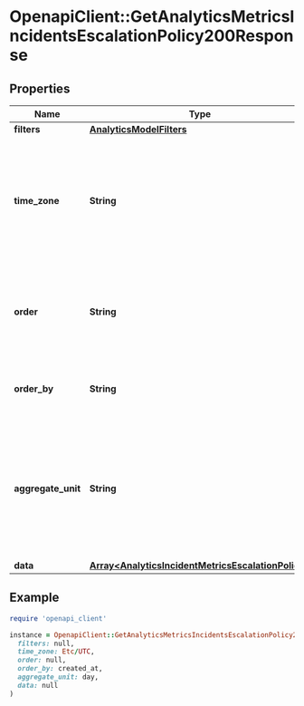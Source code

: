 # OpenapiClient::GetAnalyticsMetricsIncidentsEscalationPolicy200Response

## Properties

| Name | Type | Description | Notes |
| ---- | ---- | ----------- | ----- |
| **filters** | [**AnalyticsModelFilters**](AnalyticsModelFilters.md) |  | [optional] |
| **time_zone** | **String** | The time zone to use for the results and grouping. Must be in tzdata format. See list of accepted values [here](https://en.wikipedia.org/wiki/List_of_tz_database_time_zones). | [optional] |
| **order** | **String** | The order in which the results were sorted; asc for ascending, desc for descending. | [optional] |
| **order_by** | **String** | The column that was used for ordering the results. | [optional] |
| **aggregate_unit** | **String** | The time unit to aggregate metrics by.  If no value is provided, the metrics will be aggregated for the entire period. | [optional] |
| **data** | [**Array&lt;AnalyticsIncidentMetricsEscalationPolicy&gt;**](AnalyticsIncidentMetricsEscalationPolicy.md) |  | [optional] |

## Example

```ruby
require 'openapi_client'

instance = OpenapiClient::GetAnalyticsMetricsIncidentsEscalationPolicy200Response.new(
  filters: null,
  time_zone: Etc/UTC,
  order: null,
  order_by: created_at,
  aggregate_unit: day,
  data: null
)
```


